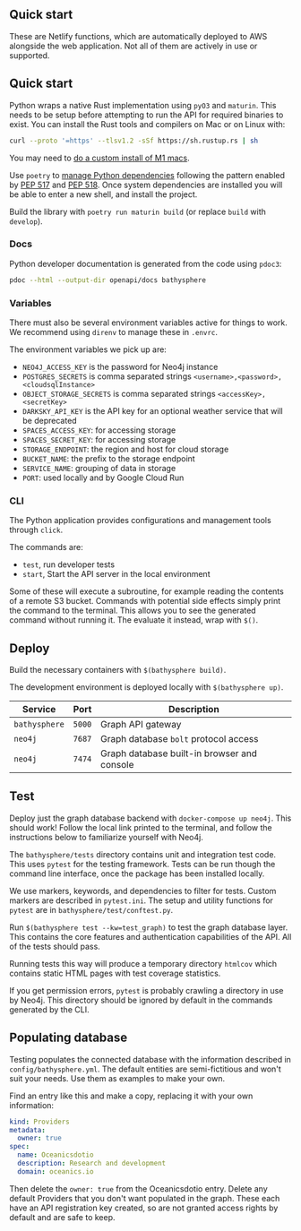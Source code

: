 ## Quick start

These are Netlify functions, which are automatically deployed to AWS alongside the web application. Not all of them are actively in use or supported. 


## Quick start

Python wraps a native Rust implementation using `pyO3` and `maturin`. This needs to be setup before attempting to run the API for required binaries to exist. You can install the Rust tools and compilers on Mac or on Linux with: 
```bash
curl --proto '=https' --tlsv1.2 -sSf https://sh.rustup.rs | sh
```
You may need to [do a custom install of M1 macs](`https://stackoverflow.com/questions/28124221/error-linking-with-cc-failed-exit-code-1`). 

Use `poetry` to [manage Python dependencies](https://github.com/python-poetry/poetry) following the pattern enabled by [PEP 517](https://www.python.org/dev/peps/pep-0517/) and [PEP 518](https://www.python.org/dev/peps/pep-0518/). Once system dependencies are installed you will be able to enter a new shell, and install the project.

Build the library with `poetry run maturin build` (or replace `build` with `develop`). 



### Docs

Python developer documentation is generated from the code using `pdoc3`:

``` bash
pdoc --html --output-dir openapi/docs bathysphere
```



### Variables

There must also be several environment variables active for things to work. We recommend using `direnv` to manage these in `.envrc`.

The environment variables we pick up are:

- `NEO4J_ACCESS_KEY` is the password for Neo4j instance
- `POSTGRES_SECRETS` is comma separated strings `<username>,<password>,<cloudsqlInstance>`
- `OBJECT_STORAGE_SECRETS` is comma separated strings `<accessKey>,<secretKey>`
- `DARKSKY_API_KEY` is the API key for an optional weather service that will be deprecated
- `SPACES_ACCESS_KEY`: for accessing storage
- `SPACES_SECRET_KEY`: for accessing storage
- `STORAGE_ENDPOINT`: the region and host for cloud storage
- `BUCKET_NAME`: the prefix to the storage endpoint
- `SERVICE_NAME`: grouping of data in storage
- `PORT`: used locally and by Google Cloud Run

### CLI

The Python application provides configurations and management tools through `click`.

The commands are:

- `test`, run developer tests
- `start`, Start the API server in the local environment

Some of these will execute a subroutine, for example reading the contents of a remote S3 bucket. Commands with potential side effects simply print the command to the terminal. This allows you to see the generated command without running it. The evaluate it instead, wrap with `$()`.

## Deploy

Build the necessary containers with `$(bathysphere build)`.

The development environment is deployed locally with `$(bathysphere up)`.

| Service             | Port   | Description                                 |
| ------------------- | ------ | ------------------------------------------- |
| `bathysphere`       | `5000` | Graph API gateway                           |
| `neo4j`             | `7687` | Graph database `bolt` protocol access       |
| `neo4j`             | `7474` | Graph database built-in browser and console |

## Test

Deploy just the graph database backend with `docker-compose up neo4j`. This should work! Follow the local link printed to the terminal, and follow the instructions below to familiarize yourself with Neo4j.

The `bathysphere/tests` directory contains unit and integration test code. This uses `pytest` for the testing framework. Tests can be run though the command line interface, once the package has been installed locally.

We use markers, keywords, and dependencies to filter for tests. Custom markers are described in `pytest.ini`. The setup and utility functions for `pytest` are in `bathysphere/test/conftest.py`.

Run `$(bathysphere test --kw=test_graph)` to test the graph database layer. This contains the core features and authentication capabilities of the API. All of the tests should pass.

Running tests this way will produce a temporary directory `htmlcov` which contains static HTML pages with test coverage statistics.

If you get permission errors, `pytest` is probably crawling a directory in use by Neo4j. This directory should be ignored by default in the commands generated by the CLI.

## Populating database

Testing populates the connected database with the information described in `config/bathysphere.yml`. The default entities are semi-fictitious and won't suit your needs. Use them as examples to make your own.

Find an entry like this and make a copy, replacing it with your own information:

```yaml
kind: Providers
metadata:
  owner: true
spec:
  name: Oceanicsdotio
  description: Research and development
  domain: oceanics.io
```

Then delete the `owner: true` from the Oceanicsdotio entry. Delete any default Providers that you don't want populated in the graph. These each have an API registration key created, so are not granted access rights by default and are safe to keep.  
